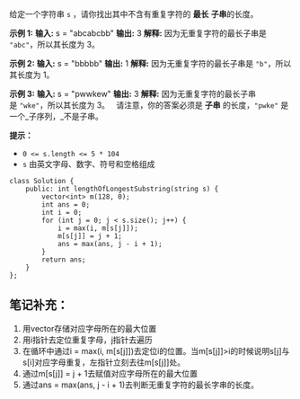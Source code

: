 给定一个字符串 `s` ，请你找出其中不含有重复字符的 **最长**
**子串**的长度。

**示例 1:**
**输入:** s = "abcabcbb"
**输出:** 3 
**解释:** 因为无重复字符的最长子串是 `"abc"`，所以其长度为 3。

**示例 2:**
**输入:** s = "bbbbb"
**输出:** 1
**解释:** 因为无重复字符的最长子串是 `"b"`，所以其长度为 1。

**示例 3:**
**输入:** s = "pwwkew"
**输出:** 3
**解释:** 因为无重复字符的最长子串是 `"wke"`，所以其长度为 3。
     请注意，你的答案必须是 **子串** 的长度，`"pwke"` 是一个_子序列，_不是子串。

**提示：**
- `0 <= s.length <= 5 * 104`
- `s` 由英文字母、数字、符号和空格组成

```
class Solution { 
	public: int lengthOfLongestSubstring(string s) { 
		vector<int> m(128, 0); 
		int ans = 0; 
		int i = 0; 
		for (int j = 0; j < s.size(); j++) { 
			i = max(i, m[s[j]]); 
			m[s[j]] = j + 1; 
			ans = max(ans, j - i + 1); 
		} 
		return ans; 
	} 
};
```
## 笔记补充：
1. 用vector存储对应字母所在的最大位置
2. 用i指针去定位重复字母，j指针去遍历
3. 在循环中通过i = max(i, m[s[j]])去定位i的位置。当m[s[j]]>i的时候说明s[j]与s[i]对应字母重复，左指针立刻去往m[s[j]]处。
4. 通过m[s[j]] = j + 1去赋值对应字母所在的最大位置
5. 通过ans = max(ans, j - i + 1)去判断无重复字符的最长字串的长度。